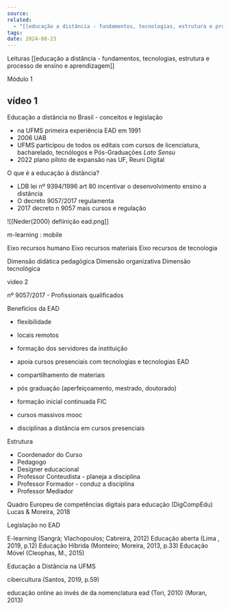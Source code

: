 ```yaml
---
source: 
related:
  - "[[educação a distância - fundamentos, tecnologias, estrutura e processo de ensino e aprendizagem]]"
tags: 
date: 2024-08-23
---
```


Leituras
[[educação a distância - fundamentos, tecnologias, estrutura e processo de ensino e aprendizagem]]

Módulo 1

vídeo 1
---
Educação a distância no Brasil - conceitos e legislação
- na UFMS primeira experiência EAD em 1991
- 2006 UAB
- UFMS participou de todos os editais com cursos de licenciatura, bacharelado, tecnólogos e Pós-Graduações *Lato Sensu*
- 2022 plano piloto de expansão nas UF, Reuni Digital

O que é a educação à distância?
- LDB lei nº 9394/1996 art 80 incentivar o desenvolvimento ensino a distância
- O decreto 9057/2017 regulamenta
- 2017 decreto n 9057 mais cursos e regulação

![[Neder(2000) defiinição ead.png]]

m-learning : mobile

Eixo recursos humano
Eixo recursos materiais
Eixo recursos de tecnologia

Dimensão didática pedagógica
Dimensão organizativa
Dimensão tecnológica

video 2

nº 9057/2017 - Profissionais qualificados

Benefícios da EAD
- flexibilidade
- locais remotos
- formação dos servidores da instituição
- apoia cursos presenciais com tecnologias e tecnologias EAD
- compartilhamento de materiais

- pós graduação (aperfeiçoamento, mestrado, doutorado)
- formação inicial continuada FIC
- cursos massivos mooc
- disciplinas a distância em cursos presenciais

Estrutura 
- Coordenador do Curso
- Pedagogo
- Designer educacional
- Professor Conteudista - planeja a disciplina
- Professor Formador - conduz a disciplina
- Professor Mediador

Quadro Europeu de competências digitais para educação (DigCompEdu) Lucas & Moreira, 2018

Legislação no EAD

E-learning (Sangrà; Vlachopoulos; Cabreira, 2012)
Educação aberta (Lima , 2019, p.12)
Educação Híbrida (Monteiro; Moreira, 2013, p.33)
Educação Móvel (Cleophas, M., 2015)

Educação a Distância na UFMS

cibercultura (Santos, 2019, p.59)

educação online ao invés de da nomenclatura ead (Tori, 2010) (Moran, 2013)